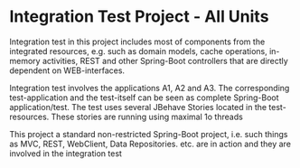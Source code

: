 Integration Test Project - All Units
====================================

Integration test in this project includes most of components from the integrated resources, 
e.g. such as domain models, cache operations, in-memory activities, 
REST and other Spring-Boot controllers that are directly dependent on WEB-interfaces. 

Integration test involves the applications A1, A2 and A3. 
The corresponding test-application and the test-itself can be seen 
as complete Spring-Boot application/test. 
The test uses several JBehave Stories located in the test-resources.
These stories are running using maximal 1o threads

This project a standard non-restricted Spring-Boot project, 
i.e. such things as MVC, REST, WebClient, Data Repositories. etc. 
are in action and they are involved in the integration test